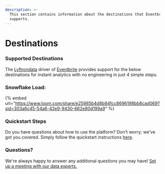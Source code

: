 ```yaml
---
description: >-
  This section contains information about the destinations that Eventbrite
  supports.
---
```


# Destinations

### Supported Destinations

The [Lyftrondata](https://www.lyftrondata.com/) driver of [Eventbrite](https://www.lyftrondata.com/integration/sales-analytics/eventbrite/) provides support for the below destinations for instant analytics with no engineering in just 4 simple steps.

### Snowflake Load:

{% embed url="https://www.loom.com/share/e25985b4d8b84fcc8696198bb8cad069?sid=303a6c45-54a6-42e9-9430-662e80d199a9" %}

### Quickstart Steps

Do you have questions about how to use the platform? Don't worry; we've got you covered. Simply follow the quickstart instructions [here](./).

### Questions? <a href="#questions" id="questions"></a>

We're always happy to answer any additional questions you may have! [Set up a meeting with our data experts.](https://www.lyftrondata.com/book-a-meeting/)
